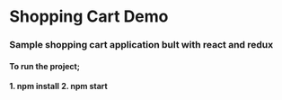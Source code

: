 # Shopping Cart Demo

### Sample shopping cart application bult with react and redux

#### To run the project;
**1. npm install**
**2. npm start**

